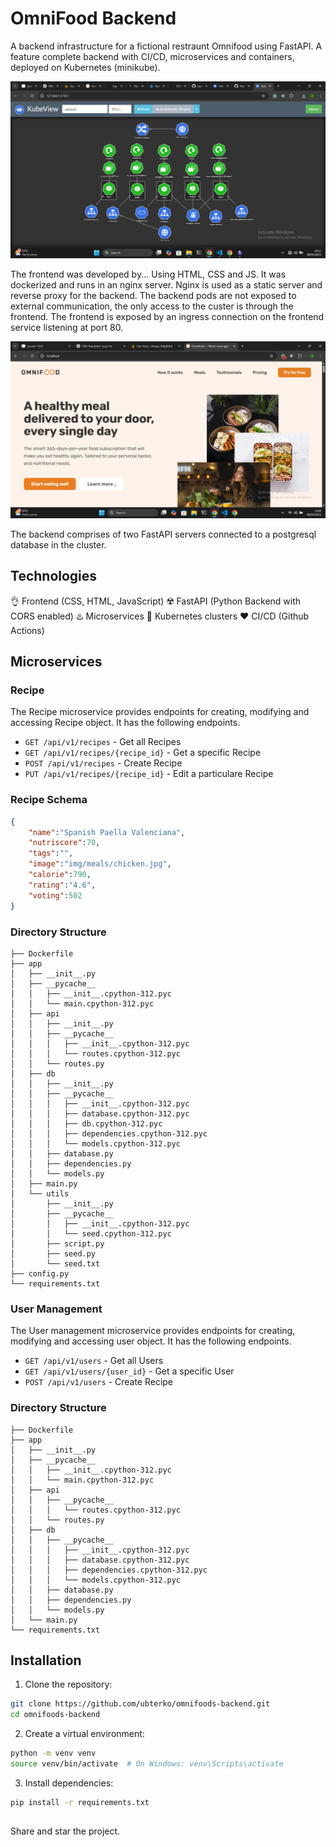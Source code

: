 # OmniFood Backend 
A backend infrastructure for a fictional restraunt Omnifood using FastAPI. A feature complete backend with CI/CD, microservices and containers, deployed on Kubernetes (minikube).

![deployment](public/deployment.png)

The frontend was developed by... Using HTML, CSS and JS. It was dockerized and runs in an nginx server. Nginx is used as a static server and reverse proxy for the backend. The backend pods are not exposed to external communication, the only access to the custer is through the frontend. The frontend is exposed by an ingress connection on the frontend service listening at port 80.

![frontend](public/frontend.png)

The backend comprises of two FastAPI servers connected to a postgresql database in the cluster.

## Technologies 

👌 Frontend (CSS, HTML, JavaScript)
☢️ FastAPI (Python Backend with CORS enabled) 
♨️ Microservices 
🌠 Kubernetes clusters
❤️ CI/CD (Github Actions) 

## Microservices 
### Recipe 
The Recipe microservice provides endpoints for creating, modifying and accessing Recipe object. It has the following endpoints.

- `GET /api/v1/recipes` - Get all Recipes
- `GET /api/v1/recipes/{recipe_id}` - Get a specific Recipe
- `POST /api/v1/recipes` - Create Recipe 
- `PUT /api/v1/recipes/{recipe_id}` - Edit a particulare Recipe 

### Recipe Schema 

```json
{
    "name":"Spanish Paella Valenciana",
    "nutriscore":70,
    "tags":"",
    "image":"img/meals/chicken.jpg",
    "calorie":790,
    "rating":"4.6",
    "voting":502
}
```
### Directory Structure 
```
├── Dockerfile
├── app
│   ├── __init__.py
│   ├── __pycache__
│   │   ├── __init__.cpython-312.pyc
│   │   └── main.cpython-312.pyc
│   ├── api
│   │   ├── __init__.py
│   │   ├── __pycache__
│   │   │   ├── __init__.cpython-312.pyc
│   │   │   └── routes.cpython-312.pyc
│   │   └── routes.py
│   ├── db
│   │   ├── __init__.py
│   │   ├── __pycache__
│   │   │   ├── __init__.cpython-312.pyc
│   │   │   ├── database.cpython-312.pyc
│   │   │   ├── db.cpython-312.pyc
│   │   │   ├── dependencies.cpython-312.pyc
│   │   │   └── models.cpython-312.pyc
│   │   ├── database.py
│   │   ├── dependencies.py
│   │   └── models.py
│   ├── main.py
│   └── utils
│       ├── __init__.py
│       ├── __pycache__
│       │   ├── __init__.cpython-312.pyc
│       │   └── seed.cpython-312.pyc
│       ├── script.py
│       ├── seed.py
│       └── seed.txt
├── config.py
└── requirements.txt
```

### User Management
The User management microservice provides endpoints for creating, modifying and accessing user object. It has the following endpoints.

- `GET /api/v1/users` - Get all Users
- `GET /api/v1/users/{user_id}` - Get a specific User
- `POST /api/v1/users` - Create Recipe 

### Directory Structure 
```
├── Dockerfile
├── app
│   ├── __init__.py
│   ├── __pycache__
│   │   ├── __init__.cpython-312.pyc
│   │   └── main.cpython-312.pyc
│   ├── api
│   │   ├── __pycache__
│   │   │   └── routes.cpython-312.pyc
│   │   └── routes.py
│   ├── db
│   │   ├── __pycache__
│   │   │   ├── __init__.cpython-312.pyc
│   │   │   ├── database.cpython-312.pyc
│   │   │   ├── dependencies.cpython-312.pyc
│   │   │   └── models.cpython-312.pyc
│   │   ├── database.py
│   │   ├── dependencies.py
│   │   └── models.py
│   └── main.py
└── requirements.txt
```

## Installation

1. Clone the repository:

```bash
git clone https://github.com/ubterko/omnifoods-backend.git
cd omnifoods-backend
```

2. Create a virtual environment:

```bash
python -m venv venv
source venv/bin/activate  # On Windows: venv\Scripts\activate
```

3. Install dependencies:

```bash
pip install -r requirements.txt
```

## 
Share and star the project.